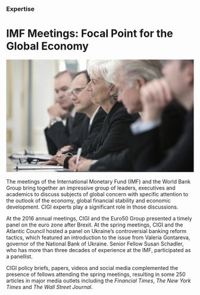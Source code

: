 ### Expertise

# IMF Meetings: Focal Point for the Global Economy

<div class="img-container">
  <img class="progressive" src="assets/slides/IMF.jpg" alt="">
</div>

The meetings of the International Monetary Fund (IMF) and the World Bank Group bring together an impressive group of leaders, executives and academics to discuss subjects of global concern with specific attention to the outlook of the economy, global financial stability and economic development. CIGI experts play a significant role in those discussions.

At the 2016 annual meetings, CIGI and the Euro50 Group presented a timely panel on the euro zone after Brexit. At the spring meetings, CIGI and the Atlantic Council hosted a panel on Ukraine’s controversial banking reform tactics, which featured an introduction to the issue from Valeria Gontareva, governor of the National Bank of Ukraine. Senior Fellow Susan Schadler, who has more than three decades of experience at the IMF, participated as a panellist.

CIGI policy briefs, papers, videos and social media complemented the presence of fellows attending the spring meetings, resulting in some 250 articles in major media outlets including the *Financial Times*, *The New York Times* and *The Wall Street Journal*.
